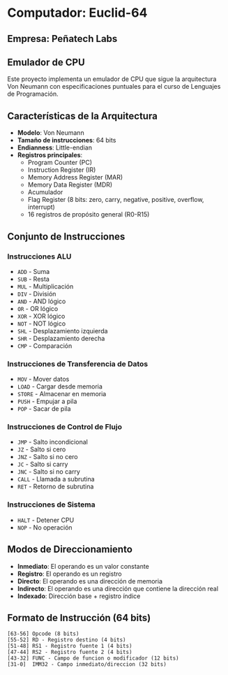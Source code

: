 

# Computador: Euclid-64 
## **Empresa: Peñatech Labs**

##  Emulador de CPU

Este proyecto implementa un emulador de CPU que sigue la arquitectura Von Neumann con especificaciones puntuales para el curso de Lenguajes de Programación.

## Características de la Arquitectura

- **Modelo**: Von Neumann
- **Tamaño de instrucciones**: 64 bits
- **Endianness**: Little-endian
- **Registros principales**:
  - Program Counter (PC)
  - Instruction Register (IR)
  - Memory Address Register (MAR)
  - Memory Data Register (MDR)
  - Acumulador
  - Flag Register (8 bits: zero, carry, negative, positive, overflow, interrupt)
  - 16 registros de propósito general (R0-R15)

## Conjunto de Instrucciones

### Instrucciones ALU
- `ADD` - Suma
- `SUB` - Resta  
- `MUL` - Multiplicación
- `DIV` - División
- `AND` - AND lógico
- `OR` - OR lógico
- `XOR` - XOR lógico
- `NOT` - NOT lógico
- `SHL` - Desplazamiento izquierda
- `SHR` - Desplazamiento derecha
- `CMP` - Comparación

### Instrucciones de Transferencia de Datos
- `MOV` - Mover datos
- `LOAD` - Cargar desde memoria
- `STORE` - Almacenar en memoria
- `PUSH` - Empujar a pila
- `POP` - Sacar de pila

### Instrucciones de Control de Flujo
- `JMP` - Salto incondicional
- `JZ` - Salto si cero
- `JNZ` - Salto si no cero
- `JC` - Salto si carry
- `JNC` - Salto si no carry
- `CALL` - Llamada a subrutina
- `RET` - Retorno de subrutina

### Instrucciones de Sistema
- `HALT` - Detener CPU
- `NOP` - No operación

## Modos de Direccionamiento

- **Inmediato**: El operando es un valor constante
- **Registro**: El operando es un registro
- **Directo**: El operando es una dirección de memoria
- **Indirecto**: El operando es una dirección que contiene la dirección real
- **Indexado**: Dirección base + registro índice

## Formato de Instrucción (64 bits)

```
[63-56] Opcode (8 bits)
[55-52] RD - Registro destino (4 bits) 
[51-48] RS1 - Registro fuente 1 (4 bits)
[47-44] RS2 - Registro fuente 2 (4 bits)
[43-32] FUNC - Campo de funcion o modificador (12 bits)
[31-0]  IMM32 - Campo inmediato/direccion (32 bits)
```




